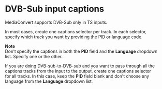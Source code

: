 # DVB\-Sub input captions<a name="dvb-sub-or-scte-27"></a>

MediaConvert supports DVB\-Sub  only in TS inputs\.

In most cases, create one captions selector per track\. In each selector, specify which track you want by providing the PID or language code\.

**Note**  
Don't specify the captions in both the **PID** field and the **Language** dropdown list\. Specify one or the other\. 

If you are doing DVB\-sub\-to\-DVB\-sub and you want to pass through all the captions tracks from the input to the output, create one captions selector for all tracks\. In this case, keep the **PID** field blank and don't choose any language from the **Language** dropdown list\.